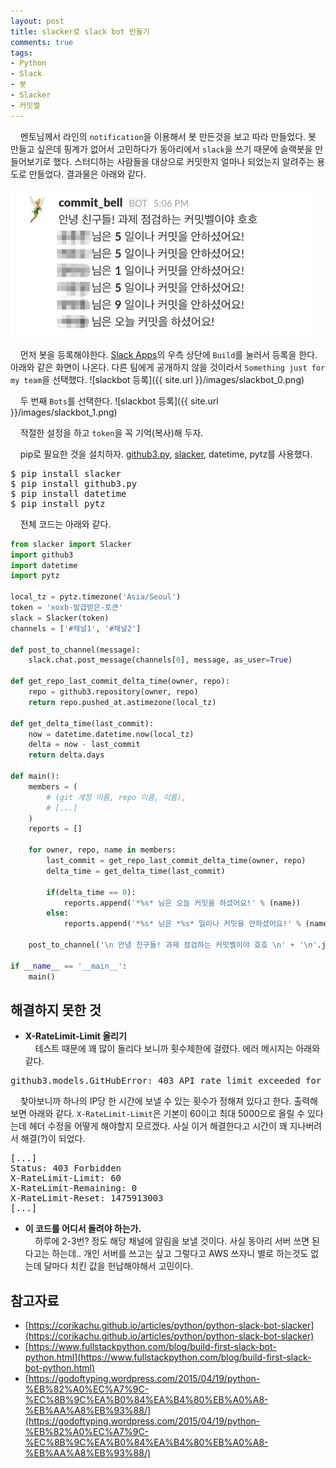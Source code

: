 ```yaml
---
layout: post
title: slacker로 slack bot 만들기
comments: true
tags:
- Python
- Slack
- 봇
- Slacker
- 커밋벨
---
```

&nbsp;&nbsp;&nbsp; 멘토님께서 라인의 `notification`을 이용해서 봇 만든것을 보고 따라 만들었다. 봇 만들고 싶은데 핑계가 없어서 고민하다가 동아리에서 `slack`을 쓰기 때문에 슬랙봇을 만들어보기로 했다. 스터디하는 사람들을 대상으로 커밋한지 얼마나 되었는지 알려주는 용도로 만들었다. 결과물은 아래와 같다.

<img src="/images/commit-bell.jpeg" alt="클린 코드를 위한 테스트 주도 개발" style="width: 480px; margin-left: auto; margin-right: auto; "/>

&nbsp;&nbsp;&nbsp; 먼저 봇을 등록해야한다. [Slack Apps](https://studytcp.slack.com/apps)의 우측 상단에 `Build`를 눌러서 등록을 한다. 아래와 같은 화면이 나온다. 다른 팀에게 공개하지 않을 것이라서 `Something just for my team`을 선택했다.
![slackbot 등록]({{ site.url }}/images/slackbot_0.png)

&nbsp;&nbsp;&nbsp; 두 번째 `Bots`를 선택한다.
![slackbot 등록]({{ site.url }}/images/slackbot_1.png)

&nbsp;&nbsp;&nbsp; 적절한 설정을 하고 `token`을 꼭 기억(복사)해 두자.

&nbsp;&nbsp;&nbsp; pip로 필요한 것을 설치하자. [github3.py](https://github3py.readthedocs.io/en/master/), [slacker](https://pypi.python.org/pypi/slacker/), datetime, pytz를 사용했다.
<pre>$ pip install slacker
$ pip install github3.py
$ pip install datetime
$ pip install pytz</pre>

&nbsp;&nbsp;&nbsp; 전체 코드는 아래와 같다.

```python
from slacker import Slacker
import github3
import datetime
import pytz

local_tz = pytz.timezone('Asia/Seoul')
token = 'xoxb-발급받은-토큰'
slack = Slacker(token)
channels = ['#채널1', '#채널2']

def post_to_channel(message):
    slack.chat.post_message(channels[0], message, as_user=True)

def get_repo_last_commit_delta_time(owner, repo):
    repo = github3.repository(owner, repo)
    return repo.pushed_at.astimezone(local_tz)

def get_delta_time(last_commit):
    now = datetime.datetime.now(local_tz)
    delta = now - last_commit
    return delta.days

def main():
    members = (
        # (git 계정 이름, repo 이름, 이름),
        # [...]
    )
    reports = []

    for owner, repo, name in members:
        last_commit = get_repo_last_commit_delta_time(owner, repo)
        delta_time = get_delta_time(last_commit)

        if(delta_time == 0):
            reports.append('*%s* 님은 오늘 커밋을 하셨어요!' % (name))
        else:
            reports.append('*%s* 님은 *%s* 일이나 커밋을 안하셨어요!' % (name, delta_time))

    post_to_channel('\n 안녕 친구들! 과제 점검하는 커밋벨이야 호호 \n' + '\n'.join(reports))

if __name__ == '__main__':
    main()
```

## **해결하지 못한 것**
* **X-RateLimit-Limit 올리기**      
&nbsp;&nbsp;&nbsp; 테스트 때문에 꽤 많이 돌리다 보니까 횟수제한에 걸렸다. 에러 메시지는 아래와 같다.
<pre>github3.models.GitHubError: 403 API rate limit exceeded for 106.246.181.100. (But here's the good news: Authenticated requests get a higher rate limit. Check out the documentation for more details.)</pre>

&nbsp;&nbsp;&nbsp; 찾아보니까 하나의 IP당 한 시간에 보낼 수 있는 횟수가 정해져 있다고 한다. 출력해 보면 아래와 같다. `X-RateLimit-Limit`은 기본이 60이고 최대 5000으로 올릴 수 있다는데 헤더 수정을 어떻게 해야할지 모르겠다. 사실 이거 해결한다고 시간이 꽤 지나버려서 해결(?)이 되었다.
<pre>[...]
Status: 403 Forbidden
X-RateLimit-Limit: 60
X-RateLimit-Remaining: 0
X-RateLimit-Reset: 1475913003
[...]</pre>

* **이 코드를 어디서 돌려야 하는가.**     
&nbsp;&nbsp;&nbsp; 하루에 2-3번? 정도 해당 채널에 알림을 보낼 것이다. 사실 동아리 서버 쓰면 된다고는 하는데.. 개인 서버를 쓰고는 싶고 그렇다고 AWS 쓰자니 별로 하는것도 없는데 달마다 치킨 값을 헌납해야해서 고민이다.

## **참고자료**
* [https://corikachu.github.io/articles/python/python-slack-bot-slacker](https://corikachu.github.io/articles/python/python-slack-bot-slacker)
* [https://www.fullstackpython.com/blog/build-first-slack-bot-python.html](https://www.fullstackpython.com/blog/build-first-slack-bot-python.html)
* [https://godoftyping.wordpress.com/2015/04/19/python-%EB%82%A0%EC%A7%9C-%EC%8B%9C%EA%B0%84%EA%B4%80%EB%A0%A8-%EB%AA%A8%EB%93%88/](https://godoftyping.wordpress.com/2015/04/19/python-%EB%82%A0%EC%A7%9C-%EC%8B%9C%EA%B0%84%EA%B4%80%EB%A0%A8-%EB%AA%A8%EB%93%88/)
